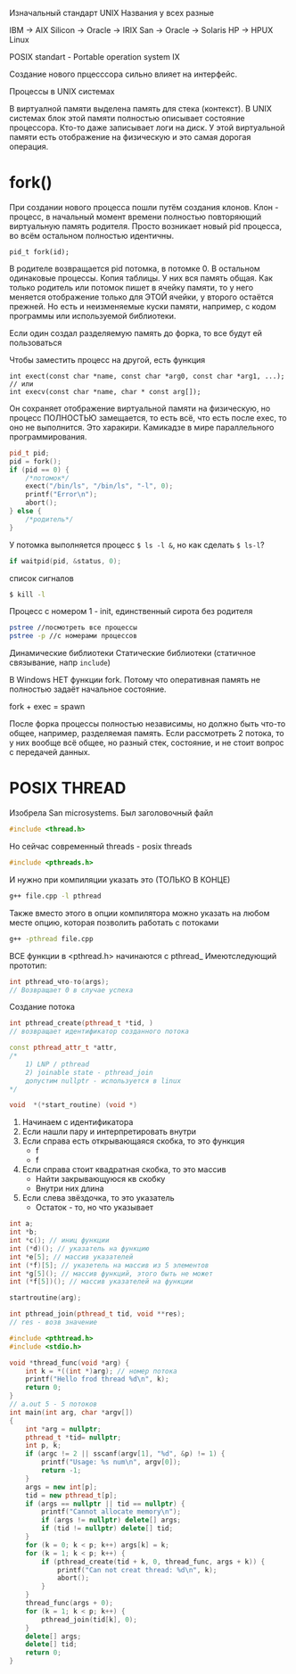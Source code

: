 Изначальный стандарт UNIX
Названия у всех разные

IBM -> AIX
Silicon -> Oracle -> IRIX
San -> Oracle -> Solaris
HP -> HPUX
Linux

POSIX standart - Portable operation system IX

Создание нового прцесссора сильно влияет на интерфейс. 

Процессы в UNIX системах

В виртуалной памяти выделена память для стека (контекст). 
В UNIX системах блок этой памяти полностью описывает состояние процессора. Кто-то даже записывает логи на диск. У этой виртуальной памяти есть отображение на физическую и это самая дорогая операция. 

# fork()
При создании нового процесса пошли путём создания клонов. Клон - процесс, в начальный момент времени полностью повторяющий виртуальную память родителя. Просто возникает новый pid процесса, во всём остальном полностью идентичны. 
```
pid_t fork(id);
```
В родителе возвращается pid потомка, в потомке 0. В остальном одинаковые процессы. Копия таблицы. У них вся память общая. Как только родитель или потомок пишет в ячейку памяти, то у него меняется отображение только для ЭТОЙ ячейки, у второго остаётся прежней. Но есть и неизменяемые куски памяти, например, с кодом программы или используемой библиотеки.

Если один создал разделяемую память до форка, то все будут ей пользоваться

Чтобы заместить процесс на другой, есть функция 
```
int exect(const char *name, const char *arg0, const char *arg1, ...);
// или 
int execv(const char *name, char * const arg[]);
```
Он сохраняет отображение виртуальной памяти на физическую, но процесс ПОЛНОСТЬЮ замещается, то есть всё, что есть после exec, то оно не выполнится. Это харакири. Камикадзе в мире параллельного программирования.

```cpp
pid_t pid;
pid = fork();
if (pid == 0) {
	/*потомок*/
	exect("/bin/ls", "/bin/ls", "-l", 0);
	printf("Error\n");
	abort();
} else {
	/*родитель*/
}
```

У потомка выполняется процесс `$ ls -l &`, но как сделать `$ ls-l`? 
```cpp
if waitpid(pid, &status, 0);
```

список сигналов
```bash
$ kill -l
```
Процесс с номером 1 - init, единственный сирота без родителя
```bash
pstree //посмотреть все процессы
pstree -p //с номерами процессов
```
Динамические библиотеки
Статические библиотеки (статичное связывание, напр `include`)

В Windows НЕТ функции fork. Потому что оперативная память не полностью задаёт начальное состояние.

fork + exec = spawn

После форка процессы полностью независимы, но должно быть что-то общее, например, разделяемая память. Если рассмотреть 2 потока, то у них вообще всё общее, но разный стек, состояние, и не стоит вопрос с передачей данных. 
# POSIX THREAD
Изобрела San microsystems. Был заголовочный файл 
```cpp
#include <thread.h>
```
Но сейчас современный threads - posix threads
```cpp
#include <pthreads.h>
```
И нужно при компиляции указать это (ТОЛЬКО В КОНЦЕ)
```bash
g++ file.cpp -l pthread
```
Также вместо этого в опции компилятора можно указать на любом месте опцию, которая позволить работать с потоками
```bash
g++ -pthread file.cpp
```
 
ВСЕ функции в <pthread.h> начинаются с pthread_
Имеютследующий прототип:
```cpp
int pthread_что-то(args);
// Возвращает 0 в случае успеха
```

Создание потока
```cpp
int pthread_create(pthread_t *tid, )
// возвращает идентификатор созданного потока

const pthread_attr_t *attr, 
/*
	1) LNP / pthread
	2) joinable state - pthread_join
	допустим nullptr - используется в linux
*/

void  *(*start_routine) (void *)
```
1. Начинаем с идентификатора
2. Если нашли пару и интерпретировать внутри
3. Если справа есть открывающаяся скобка, то это функция
	- f
	- f
4. Если справа стоит квадратная скобка, то это массив
	- Найти закрывающуюся кв скобку
	- Внутри них длина
5. Если слева звёздочка, то это указатель
	- Остаток - то, но что указывает
```cpp
int a;
int *b;
int *c(); // иниц функции
int (*d)(); // указатель на функцию
int *e[5]; // массив указателей 
int (*f)[5]; // указетель на массив из 5 элементов
int *g[5](); // массив функций, этого быть не может
int (*f[5])(); // массив указателей на функции
```

```cpp
startroutine(arg);
```

```cpp
int pthread_join(pthread_t tid, void **res);
// res - возв значение
```

```cpp
#include <pthtread.h>
#include <stdio.h>

void *thread_func(void *arg) {
	int k = *((int *)arg); // номер потока
	printf("Hello frod thread %d\n", k);
	return 0;
}
// a.out 5 - 5 потоков
int main(int arg, char *argv[])
{
	int *arg = nullptr;
	pthread_t *tid= nullptr;
	int p, k;
	if (argc != 2 || sscanf(argv[1], "%d", &p) != 1) {
		printf("Usage: %s num\n", argv[0]);
		return -1;
	}
	args = new int[p];
	tid = new pthread_t[p];
	if (args == nullptr || tid == nullptr) {
		printf("Cannot allocate memory\n");
		if (args != nullptr) delete[] args;
		if (tid != nullptr) delete[] tid;
	}
	for (k = 0; k < p; k++) args[k] = k;
	for (k = 1; k < p; k++) {
		if (pthread_create(tid + k, 0, thread_func, args + k)) {
			printf("Can not creat thread: %d\n", k);
			abort();
		}
	}
	thread_func(args + 0);
	for (k = 1; k < p; k++) {
		pthread_join(tid[k], 0);
	}
	delete[] args;
	delete[] tid;
	return 0;
}
```
